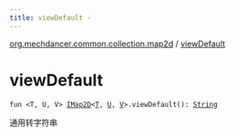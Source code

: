 ```yaml
---
title: viewDefault - 
---
```


[org.mechdancer.common.collection.map2d](index.html) / [viewDefault](./view-default.html)

# viewDefault

`fun <T, U, V> `[`IMap2D`](-i-map2-d/index.html)`<`[`T`](view-default.html#T)`, `[`U`](view-default.html#U)`, `[`V`](view-default.html#V)`>.viewDefault(): `[`String`](https://kotlinlang.org/api/latest/jvm/stdlib/kotlin/-string/index.html)

通用转字符串

